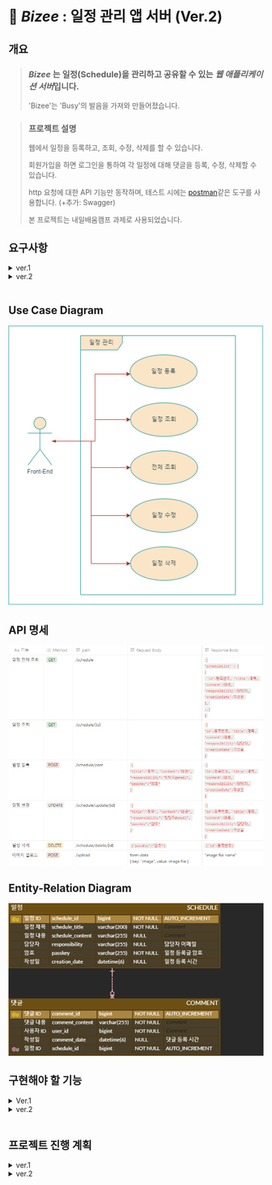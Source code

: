 # 🥣 _Bizee_ : 일정 관리 앱 서버 (Ver.2)

## 개요

> ### _**Bizee**_ 는 일정(Schedule)을 관리하고 공유할 수 있는 *웹 애플리케이션 서버*입니다.
> 
> 'Bizee'는 'Busy'의 발음을 가져와 만들어졌습니다.
> 

> ### 프로젝트 설명
> 웹에서 일정을 등록하고, 조회, 수정, 삭제를 할 수 있습니다.
> 
> 회원가입을 하면 로그인을 통하여 각 일정에 대해 댓글을 등록, 수정, 삭제할 수 있습니다.
>
> http 요청에 대한 API 기능만 동작하며, 테스트 시에는 [postman](https://web.postman.co/)같은 도구를 사용합니다. (+추가: Swagger)
> 
> 본 프로젝트는 내일배움캠프 과제로 사용되었습니다.
> 
## 요구사항

<details>
<summary>ver.1</summary>

> ### 기능 요구사항
> 0. 공통 조건
>   - 일정 작성, 수정, 조회 시 반환 받은 일정 정보에 `비밀번호`는 제외
>   - 일정 수정, 삭제 시 선택한 일정의 `비밀번호`와 요청할 때 함께 보낸 비밀번호가 일치하는 경우에만 가능
> 
> 
> 1. 일정 등록
>   - `할일 제목`, `할일 내용`, `담당자`, `비밀번호`, `작성일`을 저장할 수 있습니다.
>       - 저장된 일정 정보를 반환 받아 확인할 수 있습니다.
>
> 
> 2. 조회 
>   - 선택한 일정의 정보를 조회할 수 있습니다.
> 
> 
> 3. 일정 목록 조회 (전체 조회)
>   - 등록된 일정 전체를 조회할 수 있습니다.
>   - 조회된 일정 목록은 `작성일` 기준 내림차순으로 정렬되어있습니다.
> 
> 
> 4. 수정
>   - 선택한 일정의 `할일 제목`, `할일 내용`, `담당자`를 수정할 수 있습니다.
>     - 서버에 일정 수정을 요청할 때 `비밀번호`를 함께 전달합니다.
>   - 수정된 일정의 정보를 반환받아 확인할 수 있습니다.
> 
> 
> 5. 삭제
>   - 선택한 일정을 삭제할 수 있습니다.
>     - 서버에 일정 삭제를 요청할 때 `비밀번호`를 함께 전달합니다.
> 
> 
> 6. 예외 처리
>   - 다음과 같은 예외 상황에 대한 처리를 위해 HTTP 상태코드와 에러메시지를 포함한 정보를 사용하여 예외를 관리할 수 있습니다.
>   - 수정, 삭제 시 요청할 때 보내는 `비밀번호`가 일치하지 않을 때
>   - 선택한 일정 정보가 이미 삭제되어 조회할 수 없을 때
>   - 삭제하려는 일정 정보가 이미 삭제 상태일 때
>
>
> 7. 유효성 검사
>   - 잘못된 입력이나 요청을 미리 방지할 수 있습니다.
>     - `할일 제목`은 최대 200자 제한, 필수 입력
>     - `비밀번호`는 필수 입력
>     - `담당자`는 이메일 형식
>
>
> 8. Swagger UI
>   - API 목록 확인, 테스트가 가능합니다.
>
>
> 9. 파일 업로드 & 다운로드
>   - 사용자는 파일을 업로드할 수 있습니다. 업로드된 파일은 개인 PC에 저장합니다.
>     - 특정 파일 형식만 업로드합니다. (JPG, PNG, JPEG)
>
>
> 10. 테스트 코드 작성
>    - 사용자는 파일을 업로드할 수 있습니다. 업로드된 파일은 개인 PC에 저장합니다.
>    - 코드 커버리지를 높이기 위해 `Jacoco`를 활용하여 테스트 코드가 대상 코드를 80% 이상 커버하도록 목표를 설정합니다.


> ### 프로그래밍 요구사항
>
> 1. Spring Boot를 사용하여 CRUD 기능이 포함된 REST API를 설계합니다.
> 
> 
> 2. 수정, 삭제 API 요청(reqeust) 방식은 **body** 방법을 사용합니다.
> 
> 
> 3. Entity를 그대로 반환하지 않습니다. (DTO를 사용)

</details>

<details>
<summary>ver.2</summary>

> ### 기능 요구사항
> 1. 댓글 등록
>   - 선택한 일정이 있다면 댓글을 등록합니다.
>   - 등록 성공시 댓글을 반환합니다.
>   - 댓글 고유번호, 댓글 내용, 작성자 ID, 일정 ID, 작성일자를 저장합니다.
>
> 
> 2. 댓글 수정
>   - 선택한 일정의 댓글을 수정합니다.
>   - 수정된 댓글을 반환합니다.
>   - 댓글 내용만 수정가능합니다.
>   - 일치하는 사용자만 수정할 수 있습니다.
> 
> 
> 3. 댓글 삭제
>   - 선택한 일정의 댓글을 삭제합니다.
>   - '성공했다'는 메시지와 상태 코드를 반환합니다.
>   - 일치하는 사용자만 삭제할 수 있습니다.
> 
> 
> 4. 인증/인가 처리
>   - 1~3 요구사항을 JWT를 사용하여 인증/인가 처리 후 동작하도록 합니다.
> 
> 
> 5. 회원가입
>   - 사용자의 정보를 전달받아 유저 정보를 저장합니다.
> 
> 
> 6. 로그인
>   - 유저가 입력한 아이디와 비밀번호를 받아 토큰을 반환합니다.
>

</details>
<br>

## Use Case Diagram

<img src="src/main/resources/images/usecase.png" alt="Usecase">

<br>

## API 명세

<img src="src/main/resources/images/api.png" alt="api">

<br>

## Entity-Relation Diagram

<img src="src/main/resources/images/erd_v2.png" alt="erd">

<br>

## 구현해야 할 기능
<details>
<summary>Ver.1</summary>

### 1. Model Entity, DTO 구현
    - 작성한 ERD를 참고하여 Entity 구현
    - RequestDto: 클라이언트 리소스 정보를 담은 객체, 기능별 API에 맞는 constructor를 구현
    - ResponseDto: 클라이언트에게 전달할 리소스 정보를 담은 객체, 기능별 API에 맞는 정보만 객체에 담아 리턴

### 2. 등록 구현 (POST)
    - http payload로 JSON 형식 데이터가 전달됨 -> @RequestBody 사용
    - Schedule 객체를 담는 Map 컬렉션 존재
    - Map의 key인 등록번호(id)는 순차적 생성
    - Schedule 객체를 ResponseDto를 통해 반환 (passkey 제외)

### 3. 조회 구현 (GET)
    - url에 path variable(id)이 전달됨 -> @PathVariable 사용
    - Map에서 id에 해당하는 Schedule을  ResponseDto을 통해 반환 (passkey 제외)

    - 예외상황 ) 잘못된 id값

### 4. 전체 조회 구현 (GET)
    - 클라이언트 전달 데이터가 없음
    - Schedule 정보가 있는 Map 컬렉션을  List<ResponseDto>로 매핑해 반환 (passkey 제외)

### 5. 수정 구현 (PUT)
    - http payload로 JSON 형식 데이터가 전달됨 -> @RequestBody 사용
    - Map에서 id에 해당하는 Schedule을 찾아 passkey가 일치하는지 확인
    - 일치하면 내용을 update
    - update된 Schedule 인스턴스를 ResponseDto를 통해 반환 (passkey 제외)

    - 예외상황 ) 1. 잘못된 id값  2. passkey 불일치

### 6. 삭제 구현 (DELETE)
    - http payload로 JSON 형식 데이터가 전달됨 -> @RequestBody 사용
    - Map에서 id에 해당하는 Schedule을 찾아 passkey가 일치하는지 확인
    - 일치하면 인스턴스 제거
    - 제거에 성공하면 id를 반환

    - 예외상황 ) 1. 잘못된 id값,  2. passkey 불일치

### 7. 예외 처리
    - 에러 정보를 담는 ErrorResponseDto 정의
    - 전역에서 발생하는 Controller의 예외 throw를 캐치해주는 핸들러 ExceptionController 클래스 정의
    - @ResponseBody를 사용하여 JSON으로 변환 후 반환
    - 반환 정보는 Http Status에 해당하는 값, throw 시에 보낸 메시지
    - 아직 다양한 에러코드 구성은 x --> 전부 400 처리

### 8. 유효성 검사
    - @Valid 애노테이션 사용을 위한 의존성 추가 {implementation 'org.springframework.boot:spring-boot-starter-validation'}
    - @RequestBody 객체로 Request 받는 부분은 @Valid로 관리하고 해당 클래스에서 유효성 검사
    - 검사할 Atrribute들에 @NotBlank, @Size(문자열 크기 지정), @Email 적용
    - @PathVariable 같은 단일 값은 @Valid를 사용하지 않고 바로 @NotBlank 등 유효성 검사, 클래스에 @Validated 추가
    - 검증에 실패 : throw MethodArgumentNotValidException --> 예외 핸들링 구현

### 9. Swagger
    - 의존성 추가 {implementation 'org.springdoc:springdoc-openapi-starter-webmvc-ui:2.2.0'}
    - Swagger UI를 확인: http://localhost:8080/swagger-ui/index.html 로 접속

### 10. 파일 업로드 기능 & 서버 로컬 PC에 다운로드
    - application.properties에 업로드할 폴더 위치 설정
    - FileController 구현

</details>

<details>
<summary>ver.2</summary>

### 1. 댓글 엔터티 구현, 관계 설정
    - 각 일정에 댓글을 작성할 수 있는 Comment Entity 생성
    - 엔터티 간의 연관관계 설정  일정(1:N)댓글

### 2. 댓글 등록 기능
    - Controller, Service 구현

### 3. 댓글 수정 기능
    - Controller, Service 구현

### 4. 댓글 삭제 기능
    - Controller, Service 구현

</details>
<br>

## 프로젝트 진행 계획

<details>
<summary>ver.1</summary>

1. 어떤 프로젝트인지와 구현해야 할 기능을 대략적으로 작성
    - 과제에 진행에 필요한 내용들을 [README.md](./README.md)에서 모두 볼 수 있도록 작성
2. 요구사항에 맞는 [Use Case Diagram](#Use-Case-Diagram), [API 명세서](#API-명세), [ERD 작성](#Entity-Relation-Diagram)
3. [구현해야 할 기능](#구현해야-할-기능)에 대한 세부적인 추가 기능 및 예외 처리 목록 작성
    - 구현 방법과 예외 처리에 대한 간략한 설명 및 계획 추가
4. [구현해야 할 기능](#구현해야-할-기능) 순서대로 Class 생성 및 코드 작성
    - 구현해야 할 기능에 따른 Class 설정
5. 추가 구현 기능 문서 작성
6. 예외 발생 처리 구현
7. 유효성 검사 (@Valid) 구현
8. Swagger 구현
9. 클라이언트 파일을 서버에 업로드 구현
10. 일정 목록 전체조회 -> 작성일 기준 내림차순 누락 확인 후 수정
11. 리팩토링 :: 3-Layer Architecture 구현
12. 리팩토링 :: DB 추가, 단순 이미지 업로드 기능을 일정 관리 사이드에 유저 이미지 등록 기능으로 변경
13. 구조에 맞게 ERD, UseCase 수정
14. API 명세서 외부 툴 사용 이미지로 교체
</details>

<details>
<summary>ver.2</summary>

1. 댓글 Entity 추가, 관계 설정, ERD 수정

</details>
<br>